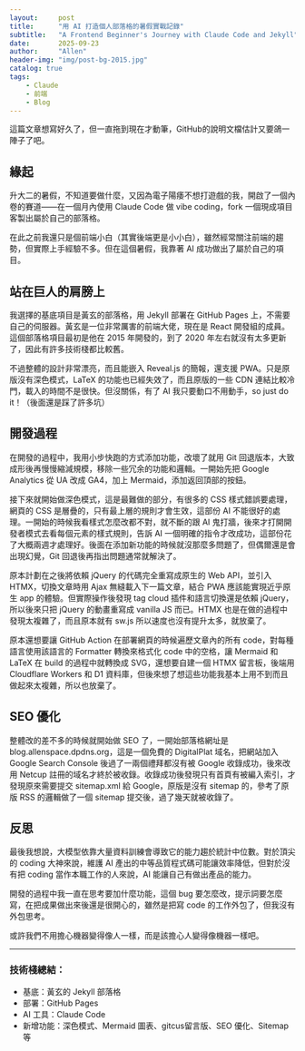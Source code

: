 ```yaml
---
layout:     post
title:      "用 AI 打造個人部落格的暑假實戰記錄"
subtitle:   "A Frontend Beginner's Journey with Claude Code and Jekyll"
date:       2025-09-23
author:     "Allen"
header-img: "img/post-bg-2015.jpg"
catalog: true
tags:
    - Claude
    - 前端
    - Blog
---
```


這篇文章想寫好久了，但一直拖到現在才動筆，GitHub的說明文檔估計又要鴿一陣子了吧。

## 緣起

升大二的暑假，不知道要做什麼，又因為電子陽痿不想打遊戲的我，開啟了一個內卷的賽道——在一個月內使用 Claude Code 做 vibe coding，fork 一個現成項目客製出屬於自己的部落格。

在此之前我還只是個前端小白（其實後端更是小小白），雖然經常關注前端的趨勢，但實際上手經驗不多。但在這個暑假，我靠著 AI 成功做出了屬於自己的項目。

## 站在巨人的肩膀上

我選擇的基底項目是黃玄的部落格，用 Jekyll 部署在 GitHub Pages 上，不需要自己的伺服器。黃玄是一位非常厲害的前端大佬，現在是 React 開發組的成員。這個部落格項目最初是他在 2015 年開發的，到了 2020 年左右就沒有太多更新了，因此有許多技術棧都比較舊。

不過整體的設計非常漂亮，而且能嵌入 Reveal.js 的簡報，還支援 PWA。只是原版沒有深色模式，LaTeX 的功能也已經失效了，而且原版的一些 CDN 連結比較冷門，載入的時間不是很快。但沒關係，有了 AI 我只要動口不用動手，so just do it！（後面還是踩了許多坑）

## 開發過程

在開發的過程中，我用小步快跑的方式添加功能，改壞了就用 Git 回退版本，大致成形後再慢慢縮減規模，移除一些冗余的功能和邏輯。一開始先把 Google Analytics 從 UA 改成 GA4，加上 Mermaid，添加返回頂部的按鈕。

接下來就開始做深色模式，這是最難做的部分，有很多的 CSS 樣式錯誤要處理，網頁的 CSS 是層疊的，只有最上層的規則才會生效，這部份 AI 不能很好的處理。一開始的時候我看樣式怎麼改都不對，就不斷的跟 AI 鬼打牆，後來才打開開發者模式去看每個元素的樣式規則，告訴 AI 一個明確的指令才改成功，這部份花了大概兩週才處理好。後面在添加新功能的時候就沒那麼多問題了，但偶爾還是會出現幻覺，Git 回退後再指出問題通常就解決了。

原本計劃在之後將依賴 jQuery 的代碼完全重寫成原生的 Web API，並引入 HTMX，切換文章時用 Ajax 無縫載入下一篇文章，結合 PWA 應該能實現近乎原生 app 的體驗。但實際操作後發現 tag cloud 插件和語言切換還是依賴 jQuery，所以後來只把 jQuery 的動畫重寫成 vanilla JS 而已。HTMX 也是在做的過程中發現太複雜了，而且原本就有 sw.js 所以速度也沒有提升太多，就放棄了。

原本還想要讓 GitHub Action 在部署網頁的時候遍歷文章內的所有 code，對每種語言使用該語言的 Formatter 轉換來格式化 code 中的空格，讓 Mermaid 和 LaTeX 在 build 的過程中就轉換成 SVG，還想要自建一個 HTMX 留言板，後端用 Cloudflare Workers 和 D1 資料庫，但後來想了想這些功能我基本上用不到而且做起來太複雜，所以也放棄了。

## SEO 優化

整體改的差不多的時候就開始做 SEO 了，一開始部落格網址是 blog.allenspace.dpdns.org，這是一個免費的 DigitalPlat 域名，把網站加入 Google Search Console 後過了一兩個禮拜都沒有被 Google 收錄成功，後來改用 Netcup 註冊的域名才終於被收錄。收錄成功後發現只有首頁有被編入索引，才發現原來需要提交 sitemap.xml 給 Google，原版是沒有 sitemap 的，參考了原版 RSS 的邏輯做了一個 sitemap 提交後，過了幾天就被收錄了。

## 反思

最後我想說，大模型依靠大量資料訓練會導致它的能力趨於統計中位數。對於頂尖的 coding 大神來說，維護 AI 產出的中等品質程式碼可能讓效率降低，但對於沒有把 coding 當作本職工作的人來說，AI 能讓自己有做出產品的能力。

開發的過程中我一直在思考要加什麼功能，這個 bug 要怎麼改，提示詞要怎麼寫，在把成果做出來後還是很開心的，雖然是把寫 code 的工作外包了，但我沒有外包思考。

或許我們不用擔心機器變得像人一樣，而是該擔心人變得像機器一樣吧。

---
### 技術棧總結：
- 基底：黃玄的 Jekyll 部落格
- 部署：GitHub Pages
- AI 工具：Claude Code
- 新增功能：深色模式、Mermaid 圖表、gitcus留言版、SEO 優化、Sitemap 等

